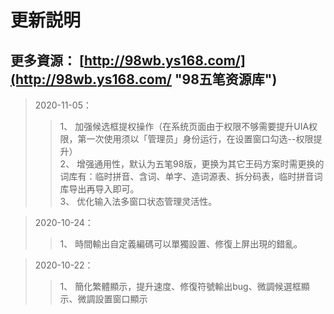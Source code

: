 # 更新説明

## 更多資源： [http://98wb.ys168.com/](http://98wb.ys168.com/ "98五笔资源库")
> 2020-11-05：
>>1、 加强候选框提权操作（在系统页面由于权限不够需要提升UIA权限，第一次使用须以「管理员」身份运行，在设置窗口勾选--权限提升）<br/>
>>2、 增强通用性，默认为五笔98版，更换为其它王码方案时需更换的词库有：临时拼音、含词、单字、造词源表、拆分码表，临时拼音词库导出再导入即可。<br/>
>>3、 优化输入法多窗口状态管理灵活性。

> 2020-10-24：
>>1、 時間輸出自定義編碼可以單獨設置、修復上屏出現的錯亂。

> 2020-10-22：
>>1、 簡化繁體顯示，提升速度、修復符號輸出bug、微調候選框顯示、微調設置窗口顯示

